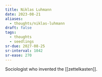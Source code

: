 ```yaml
---
title: Niklas Luhmann
date: 2023-08-21
aliases:
  - thoughts/niklas-luhmann
draft: false
tags:
  - thoughts
  - seedlings
sr-due: 2027-08-25
sr-interval: 1042
sr-ease: 270
---
```

Sociologist who invented the [[zettelkasten]].